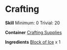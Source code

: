 <!-- TITLE: Ice Cubes -->
<!-- SUBTITLE: A steaming block of solid ice -->

# Crafting
**Skill**
Minimum: 0
Trivial: 20

**Container**
[Crafting Supplies](crafting-supplies)

**Ingredients**
[Block of Ice](block-of-ice) x 1